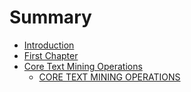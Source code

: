 # Summary

* [Introduction](README.md)
* [First Chapter](chapter1.md)
* [Core Text Mining Operations](ch2/core_text_mining_operations.md)
   * [CORE TEXT MINING OPERATIONS](ch2/2.1core_text_mining_operations.md)

